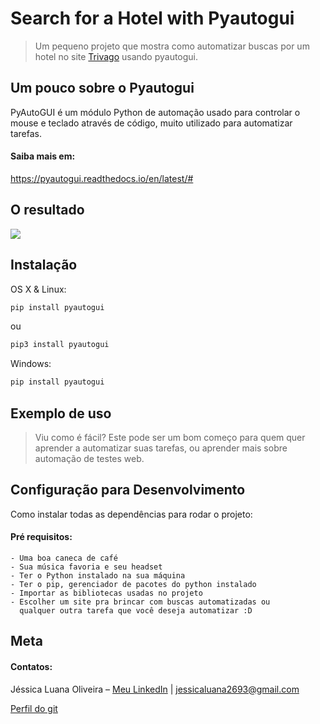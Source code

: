 # Search for a Hotel with Pyautogui
> Um pequeno projeto que mostra como automatizar buscas por um hotel no site [Trivago](https://www.trivago.com.br/)
usando pyautogui.

## Um pouco sobre o Pyautogui
PyAutoGUI é um módulo Python de automação usado para controlar o mouse e teclado através de código, muito utilizado
para automatizar tarefas.
#### Saiba mais em: 
https://pyautogui.readthedocs.io/en/latest/#

## O resultado
![](./out-8-_convert-video-online.com_.gif)

## Instalação

OS X & Linux:

```sh
pip install pyautogui
```
ou

```sh
pip3 install pyautogui
```

Windows:

```sh
pip install pyautogui
```

## Exemplo de uso

> Viu como é fácil? Este pode ser um bom começo para quem quer aprender a automatizar suas tarefas, 
  ou aprender mais sobre automação de testes web.


## Configuração para Desenvolvimento

Como instalar todas as dependências para rodar o projeto:

#### Pré requisitos:
    - Uma boa caneca de café
    - Sua música favoria e seu headset
    - Ter o Python instalado na sua máquina
    - Ter o pip, gerenciador de pacotes do python instalado
    - Importar as bibliotecas usadas no projeto
    - Escolher um site pra brincar com buscas automatizadas ou
      qualquer outra tarefa que você deseja automatizar :D

## Meta

#### Contatos:
Jéssica Luana Oliveira – [Meu LinkedIn](https://www.linkedin.com/in/jessica-oliveira-lima) | jessicaluana2693@gmail.com

[Perfil do git](https://github.com/Jessicaluana2693)
